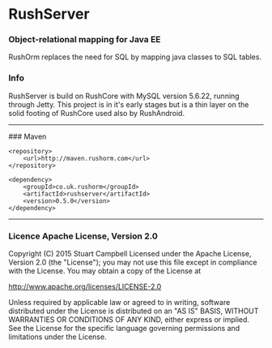 # RushServer
### Object-relational mapping for Java EE

RushOrm replaces the need for SQL by mapping java classes to SQL tables.

### Info
RushServer is build on RushCore with MySQL version 5.6.22, running through Jetty. 
This project is in it's early stages but is a thin layer on the solid footing of RushCore used also by RushAndroid.

<hr>
### Maven

    <repository>
	    <url>http://maven.rushorm.com</url>
    </repository>

    <dependency>
	    <groupId>co.uk.rushorm</groupId>
	    <artifactId>rushserver</artifactId>
	    <version>0.5.0</version>
    </dependency>

<hr>

### Licence Apache License, Version 2.0
Copyright (C) 2015 Stuart Campbell
Licensed under the Apache License, Version 2.0 (the "License");
you may not use this file except in compliance with the License.
You may obtain a copy of the License at

   http://www.apache.org/licenses/LICENSE-2.0

Unless required by applicable law or agreed to in writing, software
distributed under the License is distributed on an "AS IS" BASIS,
WITHOUT WARRANTIES OR CONDITIONS OF ANY KIND, either express or implied.
See the License for the specific language governing permissions and
limitations under the License.

